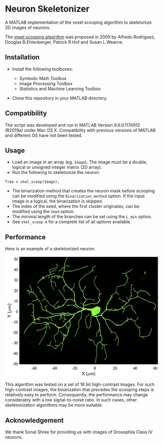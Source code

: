 # Neuron Skeletonizer
A MATLAB implementation of the voxel scooping algorithm to skeletonize 2D images of neurons.

The [voxel scooping algorithm](https://www.sciencedirect.com/science/article/pii/S0165027009003999?via%3Dihub) was proposed in 2009 by Alfredo Rodriguez, Douglas B.Ehlenberger, Patrick R.Hof and Susan L.Wearne.

## Installation
- Install the following toolboxes:
  * Symbolic Math Toolbox
  * Image Processing Toolbox
  * Statistics and Machine Learning Toolbox

- Clone this repository in your MATLAB directory.

## Compatibility
The script was developed and run in MATLAB Version 9.6.0.1174912 (R2019a) under Mac OS X. Compatibility with previous versions of MATLAB and different OS have not been tested.

## Usage
- Load an image in an array (eg. `Image`). The image must be a double, logical or unsigned integer matrix (2D array).
- Run the following to skeletonize the neuron:
```
Tree = skel_scoop(Image);
```
- The binarization method that creates the neuron mask before scooping can be modified using the `Binarization_method` option. If the input image is a logical, the binarization is skipped.
- The index of the seed, where the first cluster originates, can be modified using the `Seed` option.
- The minimal length of the branches can be set using the `L_min` option.
- See `skel_scoop.m` for a complete list of all options available.

## Performance
Here is an example of a skeletonized neuron:

<img src="Neuron_skeleton_example.png" height=400 />

This algorithm was tested on a set of 16 bit high-contrast images. For such high-contrast images, the binarization that precedes the scooping steps is relatively easy to perform. Consequently, the performance may change considerably with a low signal-to-noise ratio. In such cases, other skeletonization algorithms may be more suitable.


## Acknowledgement
We thank Sonal Shree for providing us with images of Drosophila Class IV neurons.
